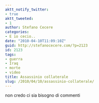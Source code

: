 ```yaml
---
aktt_notify_twitter:
- true
aktt_tweeted:
- 1
author: Stefano Cecere
categories:
- E io cecio..
date: "2010-04-10T11:09:10Z"
guid: http://stefanocecere.com/?p=2123
id: 2123
tags:
- guerra
- Iraq
- morte
- video
title: Assassinio collaterale
slug: /2010/04/10/assassinio-collaterale/
---
```


non credo ci sia bisogno di commenti